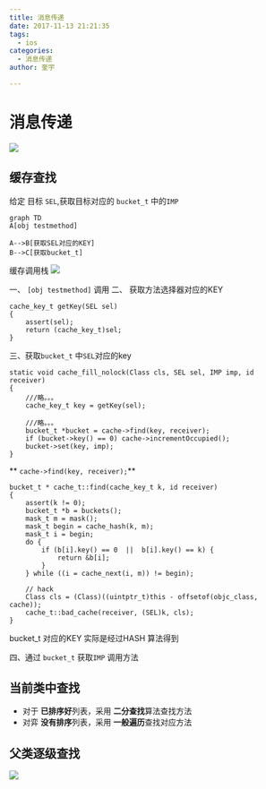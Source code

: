 ```yaml
---
title: 消息传递
date: 2017-11-13 21:21:35
tags:
  - ios
categories:
  - 消息传递
author: 奎宇

---
```

# 消息传递

![](https://kuiyu-1258489344.cos.ap-chengdu.myqcloud.com/%E6%B6%88%E6%81%AF%E4%BC%A0%E9%80%92/messagesend.png)

## 缓存查找

给定 目标 `SEL`,获取目标对应的 `bucket_t` 中的`IMP`


```mermaid
graph TD
A[obj testmethod] 

A-->B[获取SEL对应的KEY]
B-->C[获取bucket_t]
```


<!--more-->
缓存调用栈
![](https://kuiyu-1258489344.cos.ap-chengdu.myqcloud.com/%E6%B6%88%E6%81%AF%E4%BC%A0%E9%80%92/methostate.png)

一、 `[obj testmethod]` 调用
二、 获取方法选择器对应的KEY

```
cache_key_t getKey(SEL sel) 
{
    assert(sel);
    return (cache_key_t)sel;
}
```
三、获取`bucket_t` 中`SEL`对应的key
```
static void cache_fill_nolock(Class cls, SEL sel, IMP imp, id receiver)
{
    ///略。。。
    cache_key_t key = getKey(sel);

    ///略。。。
    bucket_t *bucket = cache->find(key, receiver);
    if (bucket->key() == 0) cache->incrementOccupied();
    bucket->set(key, imp);
}
```
** `cache->find(key, receiver);`**
```
bucket_t * cache_t::find(cache_key_t k, id receiver)
{
    assert(k != 0);
    bucket_t *b = buckets();
    mask_t m = mask();
    mask_t begin = cache_hash(k, m);
    mask_t i = begin;
    do {
        if (b[i].key() == 0  ||  b[i].key() == k) {
            return &b[i];
        }
    } while ((i = cache_next(i, m)) != begin);

    // hack
    Class cls = (Class)((uintptr_t)this - offsetof(objc_class, cache));
    cache_t::bad_cache(receiver, (SEL)k, cls);
}
```
bucket_t 对应的KEY 实际是经过HASH 算法得到

四、通过 `bucket_t` 获取`IMP` 调用方法

## 当前类中查找
- 对于 **已排序好**列表，采用 **二分查找**算法查找方法
- 对弈 **没有排序**列表，采用 **一般遍历**查找对应方法

## 父类逐级查找

![](https://kuiyu-1258489344.cos.ap-chengdu.myqcloud.com/%E6%B6%88%E6%81%AF%E4%BC%A0%E9%80%92/zhujichazhao.png)







